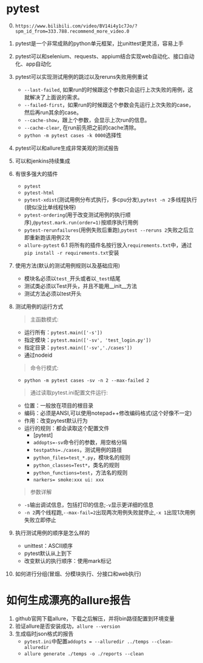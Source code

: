 # pytest
0. `https://www.bilibili.com/video/BV14i4y1c7Jo/?spm_id_from=333.788.recommend_more_video.0`
1. pytest是一个非常成熟的python单元框架，比unittest更灵活，容易上手
2. pytest可以和selenium、requests、appium结合实现web自动化、接口自动化、app自动化
3. pytest可以实现测试用例的跳过以及reruns失败用例重试
   - `--last-failed`, 如果run的时候跟这个参数只会运行上次失败的用例，这就解决了上面说的需求。
   - `--failed-first`，如果run的时候跟这个参数会先运行上次失败的case，然后再run其余的case。
   - `--cache-show`，跟上个参数，会显示上次run的信息。
   - `--cache-clear`, 在run前先把之前的cache清除。
   - `python -m pytest cases -k 0000`选择性
4. pytest可以和allure生成非常美观的测试报告
5. 可以和jenkins持续集成
6. 有很多强大的插件
    - `pytest`
    - `pytest-html`
    - `pytest-xdist`(测试用例分布式执行，多cpu分发),`pytest -n 2`多线程执行(貌似没比单线程快呀)
    - `pytest-ordering`(用于改变测试用例的执行顺序),`@pytest.mark.run(order=1)`按顺序执行用例
    - `pytest-rerunfailures`(用例失败后重跑),`pytest --reruns 2`失败之后立即重新跑该用例2次
    - `allure-pytest`
   6.1 将所有的插件名按行放入`requirements.txt`中，通过`pip install -r requirements.txt`安装
7. 使用方法(默认的测试用例规则以及基础应用)
   - 模块名必须以`test_`开头或者以`_test`结尾
   - 测试类必须以Test开头，并且不能用__init__方法
   - 测试方法必须以test开头
8. 测试用例的运行方式
   > 主函数模式: 
     - 运行所有：`pytest.main(['-s'])`
     - 指定模块：`pytest.main(['-sv', 'test_login.py'])`
     - 指定目录：`pytest.main(['-sv','./cases'])`
     - 通过nodeid
   
   > 命令行模式:
   - `python -m pytest cases -sv -n 2 --max-failed 2`

   > 通过读取pytest.ini配置文件运行:
   - 位置：一般放在项目的根目录
   - 编码：必须是ANSI,可以使用notepad++修改编码格式(这个好像不一定)
   - 作用：改变pytest默认行为
   - 运行的规则：都会读取这个配置文件
      - [pytest]
      - `addopts=-sv`命令行的参数，用空格分隔
      - `testpaths=./cases`，测试用例的路径
      - `python_files=test_*.py`，模块名的规则
      - `python_classes=Test*`，类名的规则
      - `python_functions=test`，方法名的规则
      - `narkers= smoke:xxx ui: xxx`

   > 参数详解
   - `-s`输出调试信息，包括打印的信息;`-v`显示更详细的信息
   - `-n 2`两个线程跑,`--max-fail=2`出现两次用例失败就停止,`-x 1`出现1次用例失败立即停止

9. 执行测试用例的顺序是怎么样的
   - unittest：ASCII顺序
   - pytest默认从上到下
   - 改变默认的执行顺序：使用mark标记

10. 如何进行分组(冒烟、分模块执行、分接口和web执行)

# 如何生成漂亮的allure报告
1. github官网下载allure，下载之后解压，并将bin路径配置到环境变量
2. 验证allure是否安装成功，`allure --version`
3. 生成临时json格式的报告
   - `pytest.ini`中配置`addopts = --alluredir ../temps --clean-alluredir`
   - `allure generate ./temps -o ./reports --clean`